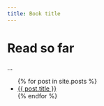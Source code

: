 ```yaml
---
title: Book title
---
```


# Read so far

...

<ul>
  {% for post in site.posts %}
    <li>
      <a href="books{{ post.url }}">{{ post.title }}</a>
    </li>
  {% endfor %}
</ul>
